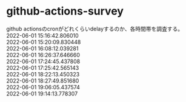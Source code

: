 # github-actions-survey
github actionsのcronがどれくらいdelayするのか、各時間帯を調査する。
<br>2022-06-01 15:16:42.806010
<br>2022-06-01 15:20:09.830448
<br>2022-06-01 16:08:12.039281
<br>2022-06-01 16:26:37.646660
<br>2022-06-01 17:24:45.437808
<br>2022-06-01 17:25:42.565143
<br>2022-06-01 18:22:13.450323
<br>2022-06-01 18:27:49.851680
<br>2022-06-01 19:06:05.437574
<br>2022-06-01 19:14:13.778307
